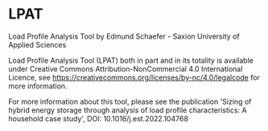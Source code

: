 # LPAT
Load Profile Analysis Tool by Edmund Schaefer - Saxion University of Applied Sciences

Load Profile Analysis Tool (LPAT) both in part and in its 
totality is available under Creative Commons 
Attribution-NonCommercial 4.0 International Licence, 
see https://creativecommons.org/licenses/by-nc/4.0/legalcode 
for more information. 

For more information about this tool, please see the publication
'Sizing of hybrid energy storage through analysis of load profile
characteristics: A household case study',
DOI: 10.1016/j.est.2022.104768
